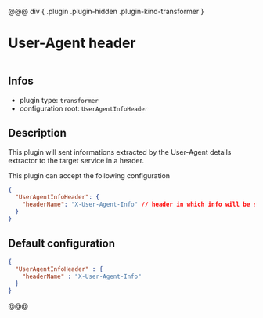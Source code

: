 
@@@ div { .plugin .plugin-hidden .plugin-kind-transformer }

# User-Agent header

<img class="plugin-logo plugin-hidden" src=""></img>

## Infos

* plugin type: `transformer`
* configuration root: `UserAgentInfoHeader`

## Description

This plugin will sent informations extracted by the User-Agent details extractor to the target service in a header.

This plugin can accept the following configuration

```json
{
  "UserAgentInfoHeader": {
    "headerName": "X-User-Agent-Info" // header in which info will be sent
  }
}
```



## Default configuration

```json
{
  "UserAgentInfoHeader" : {
    "headerName" : "X-User-Agent-Info"
  }
}
```





@@@

